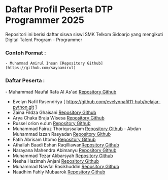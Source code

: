# Daftar Profil Peserta DTP Programmer 2025

Repositori ini berisi daftar siswa siswi SMK Telkom Sidoarjo yang mengikuti Digital Talent Program - Programmer

### Contoh Format :

`⁠- ⁠Muhammad Amirul Ihsan [Repository Github](https://github.com/sayaamirul)`

### Daftar Peserta :
⁠- ⁠Muhammad Naufal Rafa Al As'ad [Repository Github](https://github.com/Falrafa4)
- Evelyn Nafil Rasendriya [ https://github.com/evelynnafil11-hub/belajar-python.git ]
- Zaina Fildza Ghaisani [Repository Github](https://github.com/zainafldzG/belaajr-python.git)
- Arya Chaka Braja Wisesa [Repository Github](https://github.com/AryaVira)
- Russel orion e.d.m [Repository Github](https://github.com/axellorion415-crypto)
- Muhammad Fairuz Thoriqussalam [Repository Github](https://github.com/muhfairuz)
⁠- ⁠Abdan Muhammad Izzan Rasyadan [Repository Github](https://github.com/AbdanRasya)
- Fatih Abrisam Utomo [Repository Github](https://github.com/ka599)
- Athallah Baadi Eshan Raqilliawan[Repository Github](https://github.com/ezhann1)
- Narayana Mahendra Abimanyu [Repository Github](https://github.com/NarayanaMahendraAbimanyu)
- Muhammad Tezar Akbarsyah [Repository Github](https://github.com/tezar732412)
- Nesha Hazimah Anjani [Repository Github](https://github.com/neshadtp)
- Muhammad Nawfal Rasikhuddin [Repository Github](https://github.com/MuhammadNawfalRasikhuddin)
- Naadhim Fahly Mubaarok [Repository Github](https://github.com/Nademmm)
